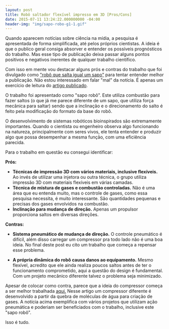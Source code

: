 ```yaml
---
layout: post
title: Robô saltador flexível impresso em 3D [Pros/Cons]
date: 2015-07-11 13:24:22.000000000 -04:00
header-img: "img/sapo-robo-g1-1.gif"
---
```


Quando aparecem notícias sobre ciência na mídia, a pesquisa é apresentada de forma simplificada, até pelos próprios cientistas. A ideia é que o publico geral consiga absorver e entender os possíveis prognósticos do trabalho. Mas esse tipo de publicação deixa passar alguns pontos positivos e negativos inerentes de qualquer trabalho científico.

Com isso em mente vou destacar alguns prós e contras do trabalho que foi divulgado como ["robô que salta igual um sapo"](http://g1.globo.com/tecnologia/noticia/2015/07/pesquisadores-de-harvard-criam-robo-capaz-de-saltar-como-sapos-veja.html) para tentar entender melhor a publicação. Não estou interessado em falar "mal" da notícia. É apenas um exercício de leitura do [artigo publicado](http://www.sciencemag.org/content/349/6244/161).

O trabalho foi apresentado como "sapo robô". Este utiliza combustão para fazer saltos (o que já me parece diferente de um sapo, que utiliza força mecânica para saltar) sendo que a inclinação e o direcionamento do salto é feito pela modificação do formato da base do robô.

O desenvolvimento de sistemas robóticos bioinspirados são extremamente importantes. Quando o cientista ou engenheiro observa algo funcionando na natureza, principalmente com seres vivos, ele tenta entender e produzir algo que possa desempenhar a mesma função, com uma eficiência parecida.

Para o trabalho em questão eu consegui identificar:

**Prós:**

* **Técnicas de impressão 3D com vários materiais, inclusive flexíveis.** Ao invés de utilizar uma injetora ou outra técnica, o grupo utiliza impressão 3D com materiais flexíveis em várias camadas.
* **Técnica de mistura de gases e combustão controladas.** Não é uma área que eu entenda muito, mas o controle de gases, como essa pesquisa necessita, é muito interessante. São quantidades pequenas e precisas dos gases envolvidos na combustão.
* **Inclinação para mudança de direção.** Apenas um propulsor proporciona saltos em diversas direções.

**Contras:**

* **Sistema pneumático de mudança de direção.** O controle pneumático é difícil, além disso carregar um compressor pra todo lado não é uma boa ideia. No final deste post eu cito um trabalho que começa a repensar esse problema.

* **A própria dinâmica do robô causa danos ao equipamento.** Mesmo flexível, acredito que ele ainda realiza poucos saltos antes de ter o funcionamento comprometido, aqui a questão do design é fundamental. Com um projeto mecânico diferente talvez o problema seja minimizado.

Apesar de colocar como contra, parece que a ideia do compressor começa a ser melhor trabalhada [aqui.](http://spectrum.ieee.org/automaton/robotics/robotics-hardware/pneumatic-generator-could-make-soft-robots-useful) Nesse artigo um compressor diferente é desenvolvido a partir da quebra de moléculas de água para criação de gases. A notícia acima exemplifica com vários projetos que utilizam ação pneumática e poderiam ser beneficiados com o trabalho, inclusive este "sapo robô".

Isso é tudo.
